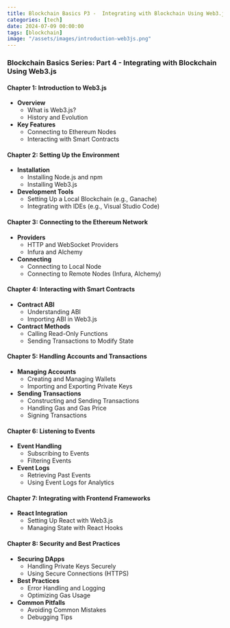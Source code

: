```yaml
---
title: Blockchain Basics P3 -  Integrating with Blockchain Using Web3.js
categories: [tech]
date: 2024-07-09 00:00:00
tags: [blockchain]
image: "/assets/images/introduction-web3js.png"
---
```




### Blockchain Basics Series: Part 4 - Integrating with Blockchain Using Web3.js

#### Chapter 1: Introduction to Web3.js
- **Overview**
  - What is Web3.js?
  - History and Evolution
- **Key Features**
  - Connecting to Ethereum Nodes
  - Interacting with Smart Contracts

#### Chapter 2: Setting Up the Environment
- **Installation**
  - Installing Node.js and npm
  - Installing Web3.js
- **Development Tools**
  - Setting Up a Local Blockchain (e.g., Ganache)
  - Integrating with IDEs (e.g., Visual Studio Code)

#### Chapter 3: Connecting to the Ethereum Network
- **Providers**
  - HTTP and WebSocket Providers
  - Infura and Alchemy
- **Connecting**
  - Connecting to Local Node
  - Connecting to Remote Nodes (Infura, Alchemy)

#### Chapter 4: Interacting with Smart Contracts
- **Contract ABI**
  - Understanding ABI
  - Importing ABI in Web3.js
- **Contract Methods**
  - Calling Read-Only Functions
  - Sending Transactions to Modify State

#### Chapter 5: Handling Accounts and Transactions
- **Managing Accounts**
  - Creating and Managing Wallets
  - Importing and Exporting Private Keys
- **Sending Transactions**
  - Constructing and Sending Transactions
  - Handling Gas and Gas Price
  - Signing Transactions

#### Chapter 6: Listening to Events
- **Event Handling**
  - Subscribing to Events
  - Filtering Events
- **Event Logs**
  - Retrieving Past Events
  - Using Event Logs for Analytics

#### Chapter 7: Integrating with Frontend Frameworks
- **React Integration**
  - Setting Up React with Web3.js
  - Managing State with React Hooks


#### Chapter 8: Security and Best Practices
- **Securing DApps**
  - Handling Private Keys Securely
  - Using Secure Connections (HTTPS)
- **Best Practices**
  - Error Handling and Logging
  - Optimizing Gas Usage
- **Common Pitfalls**
  - Avoiding Common Mistakes
  - Debugging Tips

<!-- #### Chapter 9: Advanced Web3.js Features
- **Batch Requests**
  - Sending Batch Requests
  - Handling Multiple Requests Efficiently
- **ENS (Ethereum Name Service)**
  - Resolving ENS Names
  - Registering ENS Domains
- **Subscription Management**
  - Managing WebSocket Subscriptions
  - Handling Reconnection

#### Chapter 10: Real-World Applications and Projects
- **Decentralized Applications (DApps)**
  - Building a Simple DApp
  - Advanced DApp Features
- **DeFi Applications**
  - Integrating with DeFi Protocols
  - Building DeFi Dashboards
- **NFT Marketplaces**
  - Creating and Trading NFTs
  - Building an NFT Marketplace -->


